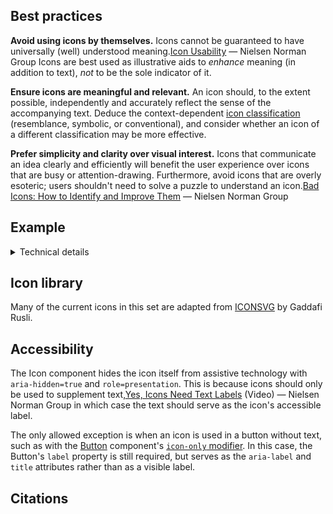 <!--lead
  Icons are useful illustrative aids that can enhance understanding, supplement meaning, and reinforce brand tone and style. However, if used improperly, icons can be distracting, confusing, and potentially misleading.
lead-->

## Best practices

**Avoid using icons by themselves.** Icons cannot be guaranteed to have universally (well) understood meaning.<span data-footnote>[Icon Usability](https://www.nngroup.com/articles/icon-usability/) — Nielsen Norman Group</span> Icons are best used as illustrative aids to *enhance* meaning (in addition to text), *not* to be the sole indicator of it.

**Ensure icons are meaningful and relevant.** An icon should, to the extent possible, independently and accurately reflect the sense of the accompanying text. Deduce the context-dependent [icon classification](https://www.nngroup.com/articles/classifying-icons/) (resemblance, symbolic, or conventional), and consider whether an icon of a different classification may be more effective.

**Prefer simplicity and clarity over visual interest.** Icons that communicate an idea clearly and efficiently will benefit the user experience over icons that are busy or attention-drawing. Furthermore, avoid icons that are overly esoteric; users shouldn't need to solve a puzzle to understand an icon.<span data-footnote>[Bad Icons: How to Identify and Improve Them](https://www.nngroup.com/articles/bad-icons/) — Nielsen Norman Group</span>

## Example

<!--twig
{% embed "@tch/includes/example-box/example-box.html.twig" with {
  examples: {
    "Twig": '{{ include("@tcds/components/icon/icon.html.twig", {
  icon: "info",
}) }}',
    "HTML": '<span class="Icon" data-component="Icon" aria-hidden="true" role="presentation">
  <svg xmlns="http://www.w3.org/2000/svg" viewBox="0 0 24 24" fill="none" stroke="currentColor" stroke-width="3" stroke-linecap="square"><circle cx="12" cy="12" r="10"></circle><path d="M12 16v-4m0-4h0"></path></svg>
</span>',
  },
} %}
  {% block result %}
    {{ include("@tcds/components/icon/icon.html.twig", {
      icon: "info",
    }) }}
  {% endblock %}
{% endembed %}
twig-->

<details>
  <summary>Technical details</summary>
  <div>

The Icon component works by directly [`include`-ing](https://twig.symfony.com/doc/3.x/functions/include.html) an icon's SVG file as a Twig template, which outputs the code in the HTML. This is to avoid extra [HTTP requests](https://developer.mozilla.org/en-US/docs/Web/HTTP/Methods) and to allow for the direct styling of the icon with CSS.

The default styling of an icon is based on its parent element. It inherits the text `color` for its `stroke` or `fill` (`currentColor`), and the `height` is set to `1em`, i.e. 100% of the parent's `font-size`.

Alternatively, for no styling or HTML wrapping at all, bare icons can be directly included in Twig. All icons are placed in the `icons/` folder of the theme's `template/` directory (accessible from any directory via the configured [template namespace](https://www.drupal.org/docs/8/theming-drupal-8/including-part-template#s-the-recommended-method), e.g. `@tch`), with the extension `.svg.twig`.

<!--twig
{% embed "@tch/includes/example-box/example-box.html.twig" with {
  examples: {
    "Twig": '{{ include("@tcds/icons/info.svg.twig") }}',
    "HTML": '<svg xmlns="http://www.w3.org/2000/svg" viewBox="0 0 24 24" fill="none" stroke="currentColor" stroke-width="3" stroke-linecap="square"><circle cx="12" cy="12" r="10"></circle><path d="M12 16v-4m0-4h0"></path></svg>',
  },
} %}
  {% block result %}
    {{ include("@tcds/components/icon/icon.html.twig", {
      icon: "info",
    }) }}
  {% endblock %}
{% endembed %}
twig-->

Use caution when doing this—styling and [accessibility considerations](#accessibility) will have to be handled manually.
</div>
</details>


## Icon library

Many of the current icons in this set are adapted from [ICONSVG](https://iconsvg.xyz) by Gaddafi Rusli.

<!--twig
  {% set icons = [
    "arrow-down",
    "arrow-left",
    "arrow-right",
    "arrow-up",
    "check",
    "chevron-down",
    "chevron-left",
    "chevron-right",
    "chevron-up",
    "code",
    "edit",
    "eye",
    "facebook",
    "grid",
    "hamburger",
    "info",
    "instagram",
    "list",
    "marker-filled",
    "marker",
    "mychart",
    "pause",
    "play",
    "search",
    "smartphone",
    "type",
    "wheelchair",
    "x",
    "youtube",
  ] %}
  <ul class="icon-grid" data-in-viewport="false">
    {% for index, icon in icons %}
      <li data-svg-snippet='{% autoescape %}{{ include("@tcds/icons/#{icon}.svg.twig") }}{% endautoescape %}' class="icon-grid__item" style="animation-delay: {{ (index + 1) * 50 }}ms" title="Click to copy SVG code">
        {{ include("@tcds/components/icon/icon.html.twig", {
          icon: icon,
        }) }}
        <span class="icon-grid__label">{{ icon }}</span>
      </li>
    {% endfor %}
  </ul>
twig-->

## Accessibility
The Icon component hides the icon itself from assistive technology with `aria-hidden=true` and `role=presentation`. This is because icons should only be used to supplement text,<span data-footnote>[Yes, Icons Need Text Labels](https://www.nngroup.com/videos/icon-text-labels/) (Video) — Nielsen Norman Group</span> in which case the text should serve as the icon's accessible label.

The only allowed exception is when an icon is used in a button without text, such as with the [Button](/components/button) component's [<code>icon-only</code> modifier](/components/button#icon-button). In this case, the Button's `label` property is still required, but serves as the `aria-label` and `title` attributes rather than as a visible label.

## Citations
<!--twig {{ include("@tch/components/footnotes/footnotes.html.twig") }} twig-->